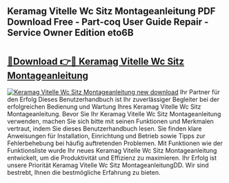 ## Keramag Vitelle Wc Sitz Montageanleitung PDF Download Free - Part-coq User Guide Repair - Service Owner Edition eto6B

# <h2><a href="http://df6cuso.blite.top/?on=Keramag+Vitelle+Wc+Sitz+Montageanleitung">🔗Download 👉🔴 Keramag Vitelle Wc Sitz Montageanleitung</a></h2>

[![Keramag Vitelle Wc Sitz Montageanleitung new download](https://i.imgur.com/lujVjoI.png)](http://df6cuso.blite.top/?on=Keramag+Vitelle+Wc+Sitz+Montageanleitung)
Ihr Partner für den Erfolg Dieses Benutzerhandbuch ist Ihr zuverlässiger Begleiter bei der erfolgreichen Bedienung und Wartung Ihres Keramag Vitelle Wc Sitz Montageanleitung. Bevor Sie Ihr Keramag Vitelle Wc Sitz Montageanleitung verwenden, machen Sie sich bitte mit seinen Funktionen und Merkmalen vertraut, indem Sie dieses Benutzerhandbuch lesen. Sie finden klare Anweisungen für Installation, Einrichtung und Betrieb sowie Tipps zur Fehlerbehebung bei häufig auftretenden Problemen. Mit Funktionen wie der Funktionsliste wurde Ihr neues Keramag Vitelle Wc Sitz Montageanleitung entwickelt, um die Produktivität und Effizienz zu maximieren. Ihr Erfolg ist unsere Priorität Keramag Vitelle Wc Sitz MontageanleitungDD. Wir sind bestrebt, Ihnen die bestmögliche Erfahrung zu bieten.

